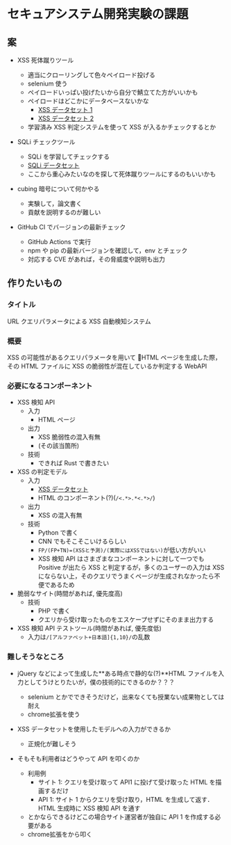 # セキュアシステム開発実験の課題

## 案

- XSS 死体蹴りツール

  - 適当にクローリングして色々ペイロード投げる
  - selenium 使う
  - ペイロードいっぱい投げたいから自分で鯖立てた方がいいかも
  - ペイロードはどこかにデータベースないかな
    - [XSS データセット 1](https://www.kaggle.com/syedsaqlainhussain/cross-site-scripting-xss-dataset-for-deep-learning)
    - [XSS データセット 2](https://figshare.com/articles/dataset/XSS_dataset1_csv/13046138)
  - 学習済み XSS 判定システムを使って XSS が入るかチェックするとか

- SQLi チェックツール

  - SQLi を学習してチェックする
  - [SQLi データセット](https://www.kaggle.com/syedsaqlainhussain/sql-injection-dataset)
  - ここから重心みたいなのを探して死体蹴りツールにするのもいいかも

- cubing 暗号について何かやる

  - 実験して，論文書く
  - 貢献を説明するのが難しい

- GitHub CI でバージョンの最新チェック
  - GitHub Actions で実行
  - npm や pip の最新バージョンを確認して，env とチェック
  - 対応する CVE があれば，その脅威度や説明も出力

## 作りたいもの

### タイトル

URL クエリパラメータによる XSS 自動検知システム

### 概要

XSS の可能性があるクエリパラメータを用いて HTML ページを生成した際，その HTML ファイルに XSS の脆弱性が混在しているか判定する WebAPI

### 必要になるコンポーネント

- XSS 検知 API
  - 入力
    - HTML ページ
  - 出力
    - XSS 脆弱性の混入有無
    - (その該当箇所)
  - 技術
    - できれば Rust で書きたい
- XSS の判定モデル
  - 入力
    - [XSS データセット](https://figshare.com/articles/dataset/XSS_dataset1_csv/13046138)
    - HTML のコンポーネント(?)(`/<.*>.*<.*>/`)
  - 出力
    - XSS の混入有無
  - 技術
    - Python で書く
    - CNN でもそこそこいけるらしい
    - `FP/(FP+TN)=(XSSと予測)/(実際にはXSSではない)`が低い方がいい
    - XSS 検知 API はさまざまなコンポーネントに対して一つでも Positive が出たら XSS と判定するが，多くのユーザーの入力は XSS にならない上，そのクエリでうまくページが生成されなかったら不便であるため
- 脆弱なサイト(時間があれば, 優先度高)
  - 技術
    - PHP で書く
    - クエリから受け取ったものをエスケープせずにそのまま出力する
- XSS 検知 API テストツール(時間があれば, 優先度低)
  - 入力は`/[アルファベット+日本語]{1,10}/`の乱数

### 難しそうなところ

- jQuery などによって生成した**ある時点で静的な(?)**HTML ファイルを入力としてうけとりたいが，僕の技術的にできるのか？？？

  - selenium とかでできそうだけど，出来なくても授業ない成果物としては耐え
  - chrome拡張を使う

- XSS データセットを使用したモデルへの入力ができるか

  - 正規化が難しそう

- そもそも利用者はどうやって API を叩くのか
  - 利用例
    - サイト 1: クエリを受け取って API1 に投げて受け取った HTML を描画するだけ
    - API 1: サイト 1 からクエリを受け取り，HTML を生成して返す．HTML 生成時に XSS 検知 API を通す
  - とかならできるけどこの場合サイト運営者が独自に API 1 を作成する必要がある
  - chrome拡張をから叩く

